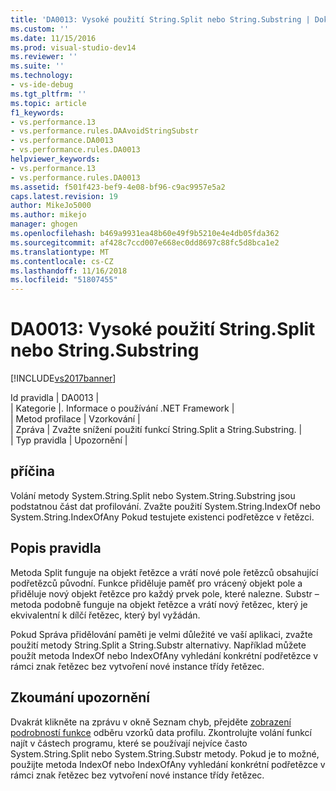 ```yaml
---
title: 'DA0013: Vysoké použití String.Split nebo String.Substring | Dokumentace Microsoftu'
ms.custom: ''
ms.date: 11/15/2016
ms.prod: visual-studio-dev14
ms.reviewer: ''
ms.suite: ''
ms.technology:
- vs-ide-debug
ms.tgt_pltfrm: ''
ms.topic: article
f1_keywords:
- vs.performance.13
- vs.performance.rules.DAAvoidStringSubstr
- vs.performance.DA0013
- vs.performance.rules.DA0013
helpviewer_keywords:
- vs.performance.13
- vs.performance.rules.DA0013
ms.assetid: f501f423-bef9-4e08-bf96-c9ac9957e5a2
caps.latest.revision: 19
author: MikeJo5000
ms.author: mikejo
manager: ghogen
ms.openlocfilehash: b469a9931ea48b60e49f9b5210e4e4db05fda362
ms.sourcegitcommit: af428c7ccd007e668ec0dd8697c88fc5d8bca1e2
ms.translationtype: MT
ms.contentlocale: cs-CZ
ms.lasthandoff: 11/16/2018
ms.locfileid: "51807455"
---
```

# <a name="da0013-high-usage-of-stringsplit-or-stringsubstring"></a>DA0013: Vysoké použití String.Split nebo String.Substring
[!INCLUDE[vs2017banner](../includes/vs2017banner.md)]

Id pravidla | DA0013 |  
| Kategorie |. Informace o používání .NET Framework |  
| Metod profilace | Vzorkování |  
| Zpráva | Zvažte snížení použití funkcí String.Split a String.Substring. |  
| Typ pravidla | Upozornění |  
  
## <a name="cause"></a>příčina  
 Volání metody System.String.Split nebo System.String.Substring jsou podstatnou část dat profilování. Zvažte použití System.String.IndexOf nebo System.String.IndexOfAny Pokud testujete existenci podřetězce v řetězci.  
  
## <a name="rule-description"></a>Popis pravidla  
 Metoda Split funguje na objekt řetězce a vrátí nové pole řetězců obsahující podřetězců původní. Funkce přiděluje paměť pro vrácený objekt pole a přiděluje nový objekt řetězce pro každý prvek pole, které nalezne. Substr – metoda podobně funguje na objekt řetězce a vrátí nový řetězec, který je ekvivalentní k dílčí řetězec, který byl vyžádán.  
  
 Pokud Správa přidělování paměti je velmi důležité ve vaší aplikaci, zvažte použití metody String.Split a String.Substr alternativy. Například můžete použít metoda IndexOf nebo IndexOfAny vyhledání konkrétní podřetězce v rámci znak řetězec bez vytvoření nové instance třídy řetězec.  
  
## <a name="how-to-investigate-a-warning"></a>Zkoumání upozornění  
 Dvakrát klikněte na zprávu v okně Seznam chyb, přejděte [zobrazení podrobností funkce](../profiling/function-details-view.md) odběru vzorků data profilu. Zkontrolujte volání funkcí najít v částech programu, které se používají nejvíce často System.String.Split nebo System.String.Substr metody. Pokud je to možné, použijte metoda IndexOf nebo IndexOfAny vyhledání konkrétní podřetězce v rámci znak řetězec bez vytvoření nové instance třídy řetězec.



